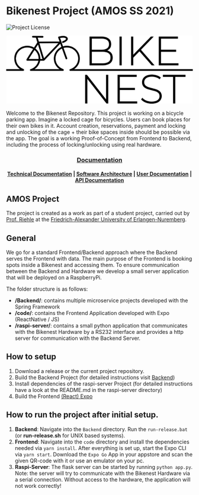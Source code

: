 # Bikenest Project (AMOS SS 2021)
![Project License](https://img.shields.io/github/license/amosproj/amos-ss2021-bike-nest?style=for-the-badge)
<p align="center">
  <img src="https://github.com/amosproj/amos-ss2021-bike-nest/blob/main/Deliverables/2021-04-21_Logo_black.png">
</p>

Welcome to the Bikenest Repository. This project is working on a bicycle parking app. Imagine a locked cage for bicycles. 
Users can book places for their own bikes in it. Account creation, reservations, payment and locking and unlocking of 
the cage + their bike spaces inside should be possible via the app. The goal is a working Proof-of-Concept from Frontend to 
Backend, including the process of locking/unlocking using real hardware.

<div align="center">
  <h3>
    <a href="https://github.com/amosproj/amos-ss2021-bike-nest/wiki">Documentation</a>
  </h3>
  <h4>
    <a href="https://github.com/amosproj/amos-ss2021-bike-nest/wiki/Technical-Documentation">Technical Documentation</a> |
    <a href="https://raw.githack.com/amosproj/amos-ss2021-bike-nest/main/Deliverables/media/Architecture%20C4%20Model.html">Software Architecture</a> |
    <a href="https://github.com/amosproj/amos-ss2021-bike-nest/wiki/User-Documentation">User Documentation</a> |
    <a href="https://documenter.getpostman.com/view/9121838/TzefAP5A">API Documentation</a>
  </h4>
</div>

## AMOS Project
The project is created as a work as part of a student project, carried out by [Prof. Riehle](https://oss.cs.fau.de/person/riehle-dirk/) at the [Friedrich-Alexander University of Erlangen-Nuremberg](https://www.fau.de).

## General

We go for a standard Frontend/Backend approach where the Backend serves the Frontend with data.
The main purpose of the Frontend is booking spots inside a Bikenest and accessing them.
To ensure communication between the Backend and Hardware we develop a small server application that will be 
deployed on a RaspberryPi.

The folder structure is as follows:
- **/Backend/**: contains multiple microservice projects developed with the Spring Framework
- **/code/**: contains the Frontend Application developed with Expo (ReactNative / JS)
- **/raspi-server/**: contains a small python application that communicates with the Bikenest Hardware by a RS232 interface and
provides a http server for communication with the Backend Server.

## How to setup

1. Download a release or the current project repository.
2. Build the Backend Project (for detailed instructions visit <a href="https://github.com/amosproj/amos-ss2021-bike-nest/tree/main/Backend#readme">Backend</a>)
3. Install dependencies of the raspi-server Project (for detailed instructions have a look at the README.md in the raspi-server directory)
4. Build the Frontend [(React) Expo](http://expo.io/)

## How to run the project after initial setup.
1. **Backend**: Navigate into the `Backend` directory. Run the `run-release.bat` (or **run-release.sh** for UNIX based systems).
2. **Frontend**: Navigate into the `code` directory and install the dependencies needed via `yarn install`. After everything is set up, start the Expo CLI via `yarn start`. Download the `Expo Go` App in your appstore and scan the given QR-code with it or use an emulator on your pc.
3. **Raspi-Server**: The flask server can be started by running `python app.py`. Note: the server will try to communicate with the Bikenest Hardware via a serial connection. Without access to the hardware, the application will not work correctly!



